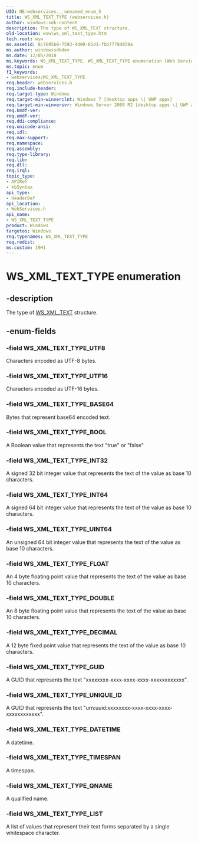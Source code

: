 ```yaml
---
UID: NE:webservices.__unnamed_enum_5
title: WS_XML_TEXT_TYPE (webservices.h)
author: windows-sdk-content
description: The type of WS_XML_TEXT structure.
old-location: wsw\ws_xml_text_type.htm
tech.root: wsw
ms.assetid: 8c7695b9-7593-4d00-85d1-fbb7778d959a
ms.author: windowssdkdev
ms.date: 12/05/2018
ms.keywords: WS_XML_TEXT_TYPE, WS_XML_TEXT_TYPE enumeration [Web Services for Windows], WS_XML_TEXT_TYPE_BASE64, WS_XML_TEXT_TYPE_BOOL, WS_XML_TEXT_TYPE_DATETIME, WS_XML_TEXT_TYPE_DECIMAL, WS_XML_TEXT_TYPE_DOUBLE, WS_XML_TEXT_TYPE_FLOAT, WS_XML_TEXT_TYPE_GUID, WS_XML_TEXT_TYPE_INT32, WS_XML_TEXT_TYPE_INT64, WS_XML_TEXT_TYPE_LIST, WS_XML_TEXT_TYPE_QNAME, WS_XML_TEXT_TYPE_TIMESPAN, WS_XML_TEXT_TYPE_UINT64, WS_XML_TEXT_TYPE_UNIQUE_ID, WS_XML_TEXT_TYPE_UTF16, WS_XML_TEXT_TYPE_UTF8, webservices/WS_XML_TEXT_TYPE, webservices/WS_XML_TEXT_TYPE_BASE64, webservices/WS_XML_TEXT_TYPE_BOOL, webservices/WS_XML_TEXT_TYPE_DATETIME, webservices/WS_XML_TEXT_TYPE_DECIMAL, webservices/WS_XML_TEXT_TYPE_DOUBLE, webservices/WS_XML_TEXT_TYPE_FLOAT, webservices/WS_XML_TEXT_TYPE_GUID, webservices/WS_XML_TEXT_TYPE_INT32, webservices/WS_XML_TEXT_TYPE_INT64, webservices/WS_XML_TEXT_TYPE_LIST, webservices/WS_XML_TEXT_TYPE_QNAME, webservices/WS_XML_TEXT_TYPE_TIMESPAN, webservices/WS_XML_TEXT_TYPE_UINT64, webservices/WS_XML_TEXT_TYPE_UNIQUE_ID, webservices/WS_XML_TEXT_TYPE_UTF16, webservices/WS_XML_TEXT_TYPE_UTF8, wsw.ws_xml_text_type
ms.topic: enum
f1_keywords:
- webservices/WS_XML_TEXT_TYPE
req.header: webservices.h
req.include-header: 
req.target-type: Windows
req.target-min-winverclnt: Windows 7 [desktop apps \| UWP apps]
req.target-min-winversvr: Windows Server 2008 R2 [desktop apps \| UWP apps]
req.kmdf-ver: 
req.umdf-ver: 
req.ddi-compliance: 
req.unicode-ansi: 
req.idl: 
req.max-support: 
req.namespace: 
req.assembly: 
req.type-library: 
req.lib: 
req.dll: 
req.irql: 
topic_type:
- APIRef
- kbSyntax
api_type:
- HeaderDef
api_location:
- WebServices.h
api_name:
- WS_XML_TEXT_TYPE
product: Windows
targetos: Windows
req.typenames: WS_XML_TEXT_TYPE
req.redist: 
ms.custom: 19H1
---
```


# WS_XML_TEXT_TYPE enumeration


## -description


The type of <a href="https://docs.microsoft.com/windows/desktop/api/webservices/ns-webservices-ws_xml_text">WS_XML_TEXT</a> structure.
      


## -enum-fields




### -field WS_XML_TEXT_TYPE_UTF8

Characters encoded as UTF-8 bytes.
        


### -field WS_XML_TEXT_TYPE_UTF16

Characters encoded as UTF-16 bytes.
        


### -field WS_XML_TEXT_TYPE_BASE64

Bytes that represent base64 encoded text.
        


### -field WS_XML_TEXT_TYPE_BOOL

A Boolean value that represents the text "true" or "false"
        


### -field WS_XML_TEXT_TYPE_INT32

A signed 32 bit integer value that represents the text of the value as base 10 characters.
        


### -field WS_XML_TEXT_TYPE_INT64

A signed 64 bit integer value that represents the text of the value as base 10 characters.
        


### -field WS_XML_TEXT_TYPE_UINT64

An unsigned 64 bit integer value that represents the text of the value as base 10 characters.
        


### -field WS_XML_TEXT_TYPE_FLOAT

An 4 byte floating point value that represents the text of the value as base 10 characters.
        


### -field WS_XML_TEXT_TYPE_DOUBLE

An 8 byte floating point value that represents the text of the value as base 10 characters.
        


### -field WS_XML_TEXT_TYPE_DECIMAL

A 12 byte fixed point value that represents the text of the value as base 10 characters.
        


### -field WS_XML_TEXT_TYPE_GUID

A GUID that represents the text "xxxxxxxx-xxxx-xxxx-xxxx-xxxxxxxxxxxx".
        


### -field WS_XML_TEXT_TYPE_UNIQUE_ID

A GUID that represents the text "urn:uuid:xxxxxxxx-xxxx-xxxx-xxxx-xxxxxxxxxxxx".
        


### -field WS_XML_TEXT_TYPE_DATETIME

A datetime.
        


### -field WS_XML_TEXT_TYPE_TIMESPAN

A timespan.
        


### -field WS_XML_TEXT_TYPE_QNAME

A qualified name.
        


### -field WS_XML_TEXT_TYPE_LIST

A list of values that represent their text forms separated by a single whitespace character.
        

